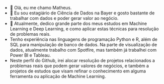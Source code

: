 
- 👋 Olá, eu me chamo Matheus.
- 👀 Eu sou estagiário de Ciência de Dados na Bayer e gosto bastante de trabalhar com dados e poder gerar valor ao negócio.
- 🌱 Atualmente, dedico grande parte dos meus estudos em Machine Learning e Deep Learning, e como aplicar estas técnicas para resolução de problemas reais.
-  Tenho experiência nas linguagens de programação Python e R, além de SQL para manipulação de banco de dados. Na parte de visualização de dados, atualmente trabalho com Spotfire, mas também já trabalhei com Power BI e Tableau.
-  Neste perfil do Github, irei alocar resolução de projetos relacionados a problemas reais que podem gerar valores de negócios, e também a projetos de estudos que visam refinar o conhecimento em alguma ferramenta ou aplicação de Machine Learning.


<!---
MatheusPfeifer/MatheusPfeifer is a ✨ special ✨ repository because its `README.md` (this file) appears on your GitHub profile.
You can click the Preview link to take a look at your changes.
--->
